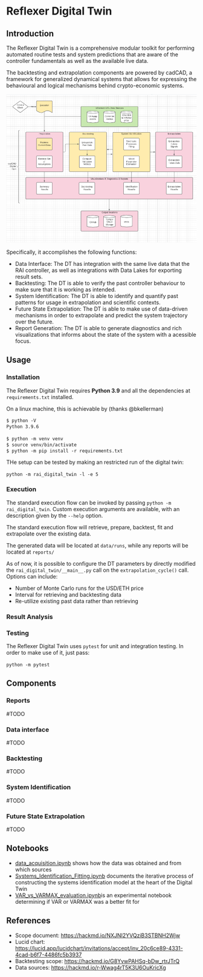 # Reflexer Digital Twin

## Introduction

The Reflexer Digital Twin is a comprehensive modular toolkit for performing automated routine tests and system predictions that are aware of the controller fundamentals as well as the available live data.

The backtesting and extrapolation components are powered by cadCAD, a framework for generalized dynamical systems that allows for expressing the behavioural and logical mechanisms behind crypto-economic systems.

![RAI Digital Twin Components Diagram](assets/dt-components.png)

Specifically, it accomplishes the following functions:

- Data Interface: The DT has integration with the same live data that the RAI controller, as well as integrations with Data Lakes for exporting result sets.
- Backtesting: The DT is able to verify the past controller behaviour to make sure that it is working as intended.
- System Identification: The DT is able to identify and quantify past patterns for usage in extrapolation and scientific contexts.
- Future State Extrapolation: The DT is able to make use of data-driven mechanisms in order to extrapolate and predict the system trajectory over the future.
- Report Generation: The DT is able to generate diagnostics and rich visualizations that informs about the state of the system with a acessible focus.

## Usage 

### Installation

The Reflexer Digital Twin requires **Python 3.9** and all the dependencies at `requirements.txt` installed. 

On a linux machine, this is achievable by (thanks @bkellerman)

```
$ python -V
Python 3.9.6

$ python -m venv venv
$ source venv/bin/activate
$ python -m pip install -r requirements.txt 
```

THe setup can be tested by making an restricted run of the digital twin:

`python -m rai_digital_twin -l -e 5`

### Execution

The standard execution flow can be invoked by passing `python -m rai_digital_twin`. Custom execution arguments are available, with an description given by the `--help` option.

The standard execution flow will retrieve, prepare, backtest, fit and extrapolate over the existing data.

The generated data will be located at `data/runs`, while any reports will be located at `reports/`

As of now, it is possible to configure the DT parameters by directly modified the `rai_digital_twin/__main__.py` call on the `extrapolation_cycle()` call. Options can include:

- Number of Monte Carlo runs for the USD/ETH price
- Interval for retrieving and backtesting data
- Re-utilize existing past data rather than retrieving

### Result Analysis

### Testing

The Reflexer Digital Twin uses `pytest` for unit and integration testing. In order to make use of it, just pass:

``python -m pytest``
## Components

### Reports

#TODO

### Data interface

#TODO

### Backtesting

#TODO
### System Identification

#TODO
### Future State Extrapolation

#TODO

## Notebooks
* [data_acquisition.ipynb](notebooks/data_acquisition.ipynb) shows how the data was obtained and from which sources
* [Systems_Identification_Fitting.ipynb](notebooks/Systems_Identification_Fitting.ipynb) documents the iterative process of constructing the systems identification model at the heart of the Digital Twin
* [VAR_vs_VARMAX_evaluation.ipynb](notebooks/VAR_vs_VARMAX_evaluation.ipynb)is an experimental notebook determining if VAR or VARMAX was a better fit for 

## References

- Scope document: https://hackmd.io/NXJNI2YVQziB3STBNH2Wjw
- Lucid chart: https://lucid.app/lucidchart/invitations/accept/inv_20c6ce89-4331-4cad-b6f7-4486fc5b3937
- Backtesting scope: https://hackmd.io/G8YvwPAHSq-bDw_rtrJTrQ
- Data sources: https://hackmd.io/r-Wwag4rT5K3U6OuKricXg
